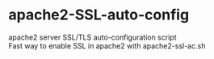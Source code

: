 # apache2-SSL-auto-config
apache2 server SSL/TLS auto-configuration script  
Fast way to enable SSL in apache2 with apache2-ssl-ac.sh


